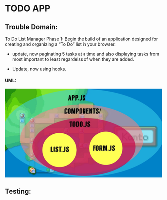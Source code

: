# TODO APP

## Trouble Domain:

To Do List Manager Phase 1: Begin the build of an application designed for creating and organizing a “To Do” list in your browser.

- update, now paginating 5 tasks at a time and also displaying tasks from most important to least regardelss of when they are added.

- Update, now using hooks.

#### UML:

![UML V1](https://github.com/401Repo/TDLM/blob/main/Image%20from%20iOS%20(10).jpg)

## Testing:


